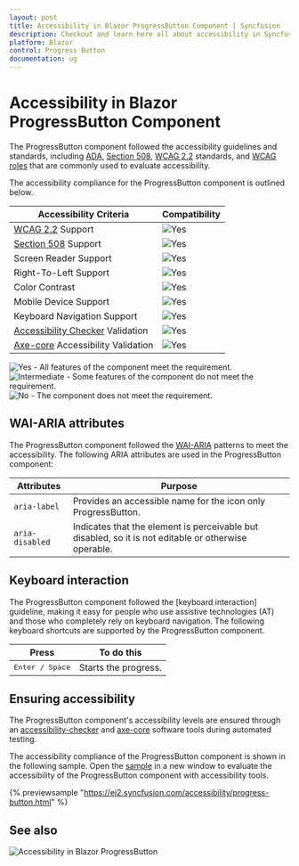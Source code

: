 ```yaml
---
layout: post
title: Accessibility in Blazor ProgressButton Component | Syncfusion
description: Checkout and learn here all about accessibility in Syncfusion Blazor ProgressButton component and more.
platform: Blazor
control: Progress Button
documentation: ug
---
```


# Accessibility in Blazor ProgressButton Component

The ProgressButton component followed the accessibility guidelines and standards, including [ADA](https://www.ada.gov/), [Section 508](https://www.section508.gov/), [WCAG 2.2](https://www.w3.org/TR/WCAG22/) standards, and [WCAG roles](https://www.w3.org/TR/wai-aria/#roles) that are commonly used to evaluate accessibility.

The accessibility compliance for the ProgressButton component is outlined below.

| Accessibility Criteria | Compatibility |
| -- | -- |
| [WCAG 2.2](https://www.w3.org/TR/WCAG22/) Support | <img src="https://cdn.syncfusion.com/content/images/landing-page/yes.png" alt="Yes"> |
| [Section 508](https://www.section508.gov/) Support | <img src="https://cdn.syncfusion.com/content/images/landing-page/yes.png" alt="Yes"> |
| Screen Reader Support | <img src="https://cdn.syncfusion.com/content/images/landing-page/yes.png" alt="Yes"> |
| Right-To-Left Support | <img src="https://cdn.syncfusion.com/content/images/landing-page/yes.png" alt="Yes"> |
| Color Contrast | <img src="https://cdn.syncfusion.com/content/images/landing-page/yes.png" alt="Yes"> |
| Mobile Device Support | <img src="https://cdn.syncfusion.com/content/images/landing-page/yes.png" alt="Yes"> |
| Keyboard Navigation Support | <img src="https://cdn.syncfusion.com/content/images/landing-page/yes.png" alt="Yes"> |
| [Accessibility Checker](https://www.npmjs.com/package/accessibility-checker) Validation | <img src="https://cdn.syncfusion.com/content/images/landing-page/yes.png" alt="Yes"> |
| [Axe-core](https://www.npmjs.com/package/axe-core) Accessibility Validation | <img src="https://cdn.syncfusion.com/content/images/landing-page/yes.png" alt="Yes"> |

<style>
    .post .post-content img {
        display: inline-block;
        margin: 0.5em 0;
    }
</style>
<div><img src="https://cdn.syncfusion.com/content/images/landing-page/yes.png" alt="Yes"> - All features of the component meet the requirement.</div>

<div><img src="https://cdn.syncfusion.com/content/images/landing-page/intermediate.png" alt="Intermediate"> - Some features of the component do not meet the requirement.</div>

<div><img src="https://cdn.syncfusion.com/content/images/landing-page/no.png" alt="No"> - The component does not meet the requirement.</div>

## WAI-ARIA attributes

The ProgressButton component followed the [WAI-ARIA](https://www.w3.org/WAI/ARIA/apg/patterns/alert/) patterns to meet the accessibility. The following ARIA attributes are used in the ProgressButton component:

| Attributes | Purpose |
| --- | --- |
| `aria-label` | Provides an accessible name for the icon only ProgressButton. |
| `aria-disabled` | Indicates that the element is perceivable but disabled, so it is not editable or otherwise operable. |

## Keyboard interaction

The ProgressButton component followed the [keyboard interaction] guideline, making it easy for people who use assistive technologies (AT) and those who completely rely on keyboard navigation. The following keyboard shortcuts are supported by the ProgressButton component.

| **Press** | **To do this** |
| --- | --- |
| <kbd>Enter / Space</kbd> | Starts the progress. |

## Ensuring accessibility

The ProgressButton component's accessibility levels are ensured through an [accessibility-checker](https://www.npmjs.com/package/accessibility-checker) and [axe-core](https://www.npmjs.com/package/axe-core) software tools during automated testing.

The accessibility compliance of the ProgressButton component is shown in the following sample. Open the [sample](https://ej2.syncfusion.com/accessibility/progress-button.html) in a new window to evaluate the accessibility of the ProgressButton component with accessibility tools.

{% previewsample "https://ej2.syncfusion.com/accessibility/progress-button.html" %}

## See also

![Accessibility in Blazor ProgressButton](./images/blazor-progressbutton-component.png)
